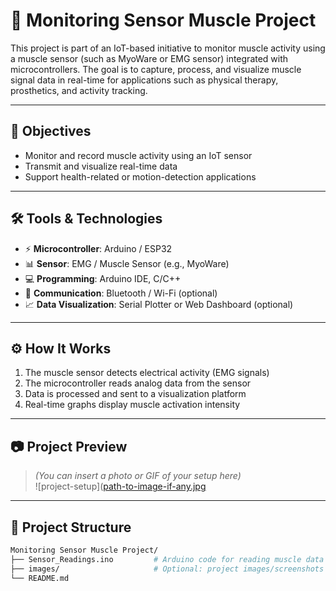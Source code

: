# 💪 Monitoring Sensor Muscle Project

This project is part of an IoT-based initiative to monitor muscle activity using a muscle sensor (such as MyoWare or EMG sensor) integrated with microcontrollers. The goal is to capture, process, and visualize muscle signal data in real-time for applications such as physical therapy, prosthetics, and activity tracking.

---

## 🎯 Objectives

- Monitor and record muscle activity using an IoT sensor
- Transmit and visualize real-time data
- Support health-related or motion-detection applications

---

## 🛠️ Tools & Technologies

- ⚡ **Microcontroller**: Arduino / ESP32
- 📊 **Sensor**: EMG / Muscle Sensor (e.g., MyoWare)
- 💻 **Programming**: Arduino IDE, C/C++
- 🔗 **Communication**: Bluetooth / Wi-Fi (optional)
- 📈 **Data Visualization**: Serial Plotter or Web Dashboard (optional)

---

## ⚙️ How It Works

1. The muscle sensor detects electrical activity (EMG signals)
2. The microcontroller reads analog data from the sensor
3. Data is processed and sent to a visualization platform
4. Real-time graphs display muscle activation intensity

---

## 📷 Project Preview

> *(You can insert a photo or GIF of your setup here)*  
> ![project-setup]([path-to-image-if-any.jpg](https://github.com/Cahyopw15/IoT-Project/blob/main/Monitoring%20Sensor%20Muscle%20Project/gui/image.png)

---

## 📂 Project Structure

```bash
Monitoring Sensor Muscle Project/
├── Sensor_Readings.ino         # Arduino code for reading muscle data
├── images/                     # Optional: project images/screenshots
└── README.md
